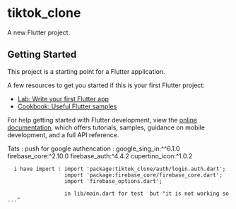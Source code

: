 # tiktok_clone

A new Flutter project.

## Getting Started

This project is a starting point for a Flutter application.

A few resources to get you started if this is your first Flutter project:

- [Lab: Write your first Flutter app](https://docs.flutter.dev/get-started/codelab)
- [Cookbook: Useful Flutter samples](https://docs.flutter.dev/cookbook)

For help getting started with Flutter development, view the
[online documentation](https://docs.flutter.dev/), which offers tutorials,
samples, guidance on mobile development, and a full API reference.


Tats :
    push for google authencation : 
      google_sing_in:^^6.1.0
      firebase_core:^2.10.0
      firebase_auth:^4.4.2
      cupertino_icon:^1.0.2
      
      i have import : import 'package:tiktok_clone/auth/login.auth.dart';
                      import 'package:firebase_core/firebase_core.dart';
                      import 'firebase_options.dart';
                      
                      in lib/main.dart for test  but "it is not working so ..."
      
